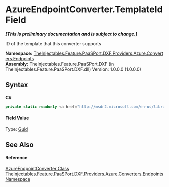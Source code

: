 # AzureEndpointConverter.TemplateId Field
 _**\[This is preliminary documentation and is subject to change.\]**_

ID of the template that this converter supports

**Namespace:**&nbsp;<a href="523c7508-f474-7806-2136-03f2b2911b1a">TheInjectables.Feature.PaaSPort.DXF.Providers.Azure.Converters.Endpoints</a><br />**Assembly:**&nbsp;TheInjectables.Feature.PaaSPort.DXF (in TheInjectables.Feature.PaaSPort.DXF.dll) Version: 1.0.0.0 (1.0.0.0)

## Syntax

**C#**<br />
``` C#
private static readonly <a href="http://msdn2.microsoft.com/en-us/library/cey1zx63" target="_blank">Guid</a> TemplateId
```


#### Field Value
Type: <a href="http://msdn2.microsoft.com/en-us/library/cey1zx63" target="_blank">Guid</a>

## See Also


#### Reference
<a href="1a00c31c-0f18-5031-bae1-50197e810ec2">AzureEndpointConverter Class</a><br /><a href="523c7508-f474-7806-2136-03f2b2911b1a">TheInjectables.Feature.PaaSPort.DXF.Providers.Azure.Converters.Endpoints Namespace</a><br />